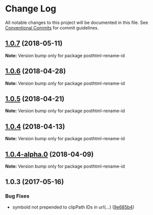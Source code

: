 # Change Log

All notable changes to this project will be documented in this file.
See [Conventional Commits](https://conventionalcommits.org) for commit guidelines.

<a name="1.0.7"></a>
## [1.0.7](https://github.com/kisenka/svg-mixer/packages/posthtml-rename-id/compare/posthtml-rename-id@1.0.6...posthtml-rename-id@1.0.7) (2018-05-11)




**Note:** Version bump only for package posthtml-rename-id

<a name="1.0.6"></a>
## [1.0.6](https://github.com/kisenka/svg-mixer/packages/posthtml-rename-id/compare/posthtml-rename-id@1.0.5...posthtml-rename-id@1.0.6) (2018-04-28)




**Note:** Version bump only for package posthtml-rename-id

<a name="1.0.5"></a>
## [1.0.5](https://github.com/kisenka/svg-mixer/packages/posthtml-rename-id/compare/posthtml-rename-id@1.0.4...posthtml-rename-id@1.0.5) (2018-04-21)




**Note:** Version bump only for package posthtml-rename-id

<a name="1.0.4"></a>
## [1.0.4](https://github.com/kisenka/svg-baker/packages/posthtml-rename-id/compare/posthtml-rename-id@1.0.4-alpha.0...posthtml-rename-id@1.0.4) (2018-04-13)




**Note:** Version bump only for package posthtml-rename-id

<a name="1.0.4-alpha.0"></a>
## [1.0.4-alpha.0](https://github.com/kisenka/svg-baker/packages/posthtml-rename-id/compare/posthtml-rename-id@1.0.3...posthtml-rename-id@1.0.4-alpha.0) (2018-04-09)




**Note:** Version bump only for package posthtml-rename-id

<a name="1.0.3"></a>
## 1.0.3 (2017-05-16)


### Bug Fixes

* symboId not prepended to clipPath IDs in url(...) ([9e685b4](https://github.com/kisenka/svg-baker/packages/posthtml-rename-id/commit/9e685b4))
